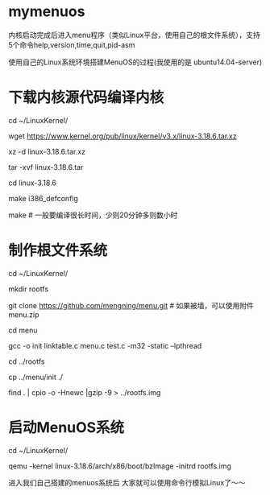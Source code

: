 # mymenuos
内核启动完成后进入menu程序（类似Linux平台，使用自己的根文件系统），支持5个命令help,version,time,quit,pid-asm

使用自己的Linux系统环境搭建MenuOS的过程(我使用的是 ubuntu14.04-server)

# 下载内核源代码编译内核

cd ~/LinuxKernel/

wget https://www.kernel.org/pub/linux/kernel/v3.x/linux-3.18.6.tar.xz

xz -d linux-3.18.6.tar.xz

tar -xvf linux-3.18.6.tar

cd linux-3.18.6

make i386_defconfig

make # 一般要编译很长时间，少则20分钟多则数小时
 
# 制作根文件系统

cd ~/LinuxKernel/

mkdir rootfs

git clone https://github.com/mengning/menu.git  # 如果被墙，可以使用附件menu.zip 

cd menu

gcc -o init linktable.c menu.c test.c -m32 -static –lpthread

cd ../rootfs

cp ../menu/init ./

find . | cpio -o -Hnewc |gzip -9 > ../rootfs.img
 
# 启动MenuOS系统

cd ~/LinuxKernel/

qemu -kernel linux-3.18.6/arch/x86/boot/bzImage -initrd rootfs.img

进入我们自己搭建的menuos系统后 大家就可以使用命令行模拟Linux了～～
